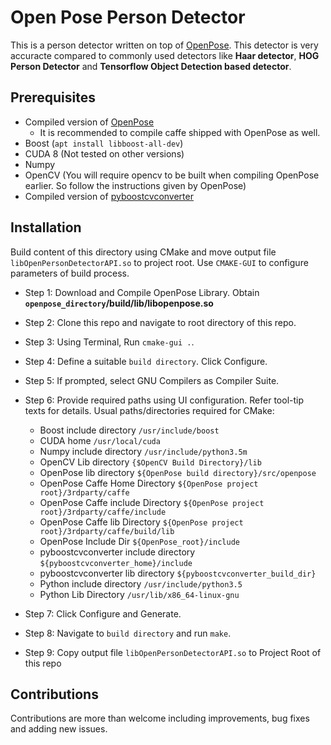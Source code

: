 # Open Pose Person Detector

This is a person detector written on top of
[OpenPose](https://github.com/CMU-Perceptual-Computing-Lab/openpose). This
detector is very accuracte compared to commonly used detectors like
**Haar detector**, **HOG Person Detector** and **Tensorflow Object Detection based
detector**.

## Prerequisites

- Compiled version of [OpenPose](https://github.com/CMU-Perceptual-Computing-Lab/openpose)
    - It is recommended to compile caffe shipped with OpenPose as well.
- Boost (`apt install libboost-all-dev`)
- CUDA 8 (Not tested on other versions)
- Numpy
- OpenCV (You will require opencv to be built when compiling OpenPose earlier.
So follow the instructions given by OpenPose)
- Compiled version of [pyboostcvconverter](https://github.com/Algomorph/pyboostcvconverter)

## Installation
Build content of this directory using CMake and move output file
`libOpenPersonDetectorAPI.so` to project root.
Use `CMAKE-GUI` to configure parameters of build process.

- Step 1: Download and Compile OpenPose Library.
Obtain **`openpose_directory`/build/lib/libopenpose.so**

- Step 2: Clone this repo and navigate to root directory of this repo.

- Step 3: Using Terminal, Run `cmake-gui .`.

- Step 4: Define a suitable `build directory`. Click Configure.

- Step 5: If prompted, select GNU Compilers as Compiler Suite.

- Step 6: Provide required paths using UI configuration.
Refer tool-tip texts for details. Usual paths/directories required for CMake:
    - Boost include directory `/usr/include/boost`
    - CUDA home `/usr/local/cuda`
    - Numpy include directory `/usr/include/python3.5m`
    - OpenCV Lib directory `{$OpenCV Build Directory}/lib`
    - OpenPose lib directory `${OpenPose build directory}/src/openpose`
    - OpenPose Caffe Home Directory `${OpenPose project root}/3rdparty/caffe`
    - OpenPose Caffe include Directory `${OpenPose project root}/3rdparty/caffe/include`
    - OpenPose Caffe lib Directory `${OpenPose project root}/3rdparty/caffe/build/lib`
    - OpenPose Include Dir `${OpenPose_root}/include`
    - pyboostcvconverter include directory `${pyboostcvconverter_home}/include`
    - pyboostcvconverter lib directory `${pyboostcvconverter_build_dir}`
    - Python include directory `/usr/include/python3.5`
    - Python Lib Directory `/usr/lib/x86_64-linux-gnu`

- Step 7: Click Configure and Generate.

- Step 8: Navigate to `build directory` and run `make`.

- Step 9: Copy output file `libOpenPersonDetectorAPI.so`
to Project Root of this repo

## Contributions

Contributions are more than welcome including improvements, bug fixes and
adding new issues.